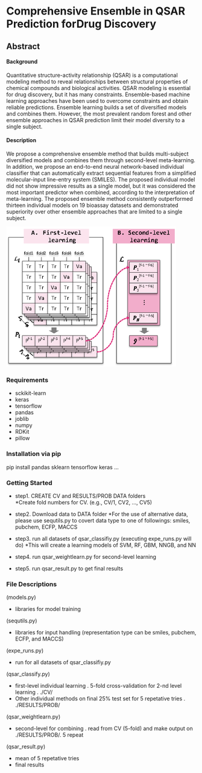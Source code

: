 # Comprehensive Ensemble in QSAR Prediction forDrug Discovery

## Abstract
#### Background
 Quantitative structure-activity relationship (QSAR) is a computational modeling method to reveal relationships between structural properties of chemical compounds and biological activities. QSAR modeling is essential for drug discovery, but it has many constraints. Ensemble-based machine learning approaches have been used to overcome constraints and obtain reliable predictions.
Ensemble learning builds a set of diversified models and combines them.
However, the most prevalent random forest and other ensemble approaches in QSAR prediction limit their model diversity to a single subject.
#### Description
We propose a comprehensive ensemble method that builds multi-subject diversified models and combines them through second-level meta-learning. In addition, we propose an end-to-end neural network-based individual classifier that can automatically extract sequential features from a simplified molecular-input line-entry system (SMILES). The proposed individual model did not show impressive results as a single model, but it was considered the most important predictor when combined, according to the interpretation of meta-learning. 
The proposed ensemble method consistently outperformed thirteen individual models on 19 bioassay datasets and demonstrated superiority over other ensemble approaches that are limited to a single subject.

<img src="figures/Figure1.png" width=450>

### Requirements
- sckikit-learn
- keras
- tensorflow
- pandas
- joblib
- numpy
- RDKit
- pillow


### Installation via pip
pip install pandas sklearn tensorflow keras ...

### Getting Started

- step1. CREATE CV and RESULTS/PROB DATA folders  
*Create fold numbers for CV. (e.g., CV/1, CV2, ..., CV5)

- step2. Download data to DATA folder
*For the use of alternative data, please use sequtils.py to covert data type to one of followings: smiles, pubchem, ECFP, MACCS

- step3. run all datasets of qsar_classifiy.py (executing expe_runs.py will do)
*This will create a learning models of SVM, RF, GBM, NNGB, and NN

- step4. run qsar_weightlearn.py for second-level learning

- step5. run qsar_result.py to get final results


### File Descriptions

(models.py)
- libraries for model training

(sequtils.py)
- libraries for input handling
(representation type can be smiles, pubchem, ECFP, and MACCS)

(expe_runs.py)
- run for all datasets of qsar_classifiy.py

(qsar_classify.py)
- first-level individual learning
	. 5-fold cross-validation for 2-nd level learning 
	. ./CV/
- Other individual methods on final 25% test set for 5 repetative tries
	. ./RESULTS/PROB/

(qsar_weightlearn.py)
- second-level for combining
	. read from CV (5-fold) and make output on ./RESULTS/PROB/. 5 repeat

(qsar_result.py)
- mean of 5 repetative tries 
- final results
